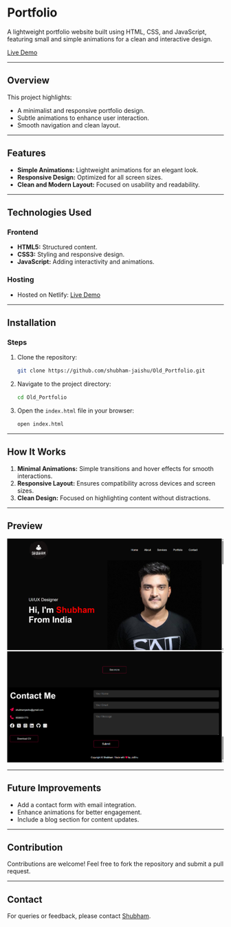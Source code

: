 # Portfolio

A lightweight portfolio website built using HTML, CSS, and JavaScript, featuring small and simple animations for a clean and interactive design.

[Live Demo](https://remarkable-nasturtium-11f1af.netlify.app/)

---

## Overview
This project highlights:
- A minimalist and responsive portfolio design.
- Subtle animations to enhance user interaction.
- Smooth navigation and clean layout.

---

## Features
- **Simple Animations:** Lightweight animations for an elegant look.
- **Responsive Design:** Optimized for all screen sizes.
- **Clean and Modern Layout:** Focused on usability and readability.

---

## Technologies Used

### Frontend
- **HTML5:** Structured content.
- **CSS3:** Styling and responsive design.
- **JavaScript:** Adding interactivity and animations.

### Hosting
- Hosted on Netlify: [Live Demo](https://remarkable-nasturtium-11f1af.netlify.app/)

---

## Installation

### Steps
1. Clone the repository:
   ```bash
   git clone https://github.com/shubham-jaishu/Old_Portfolio.git
   ```

2. Navigate to the project directory:
   ```bash
   cd Old_Portfolio
   ```

3. Open the `index.html` file in your browser:
   ```bash
   open index.html
   ```

---

## How It Works
1. **Minimal Animations:** Simple transitions and hover effects for smooth interactions.
2. **Responsive Layout:** Ensures compatibility across devices and screen sizes.
3. **Clean Design:** Focused on highlighting content without distractions.

---

## Preview
![Screenshot 1](./images/Screenshots/ss1.png)
![Screenshot 2](./images/Screenshots/ss2.png)

---

## Future Improvements
- Add a contact form with email integration.
- Enhance animations for better engagement.
- Include a blog section for content updates.

---

## Contribution
Contributions are welcome! Feel free to fork the repository and submit a pull request.

---

## Contact
For queries or feedback, please contact [Shubham](mailto:shubhamjaishu@gmail.com).
